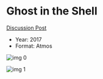 # Ghost in the Shell

[Discussion Post](https://www.avsforum.com/threads/bass-eq-for-filtered-movies.2995212/post-56819342)

* Year: 2017
* Format: Atmos

![img 0](https://i.imgur.com/Jk3NJtg.jpg)

![img 1](https://i.imgur.com/jDBGXRA.png)

